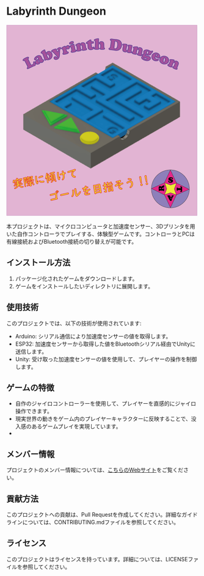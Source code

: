 # Labyrinth Dungeon

![Gameplay](Labyrinth_Dungeon_ScreenShot.png)

本プロジェクトは、マイクロコンピュータと加速度センサー、3Dプリンタを用いた自作コントローラでプレイする、体験型ゲームです。コントローラとPCは有線接続およびBluetooth接続の切り替えが可能です。

## インストール方法

1. パッケージ化されたゲームをダウンロードします。
2. ゲームをインストールしたいディレクトリに展開します。

## 使用技術

このプロジェクトでは、以下の技術が使用されています:

- Arduino: シリアル通信により加速度センサーの値を取得します。
- ESP32: 加速度センサーから取得した値をBluetoothシリアル経由でUnityに送信します。
- Unity: 受け取った加速度センサーの値を使用して、プレイヤーの操作を制御します。

## ゲームの特徴

- 自作のジャイロコントローラーを使用して、プレイヤーを直感的にジャイロ操作できます。
- 現実世界の動きをゲーム内のプレイヤーキャラクターに反映することで、没入感のあるゲームプレイを実現しています。
- 
## メンバー情報

プロジェクトのメンバー情報については、[こちらのWebサイト](http://xd966971.html.xdomain.jp/)をご覧ください。

## 貢献方法

このプロジェクトへの貢献は、Pull Requestを作成してください。詳細なガイドラインについては、CONTRIBUTING.mdファイルを参照してください。

## ライセンス

このプロジェクトはライセンスを持っています。詳細については、LICENSEファイルを参照してください。
